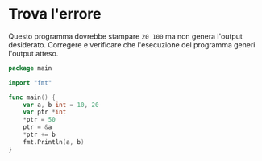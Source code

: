 # Trova l'errore

Questo programma dovrebbe stampare `20 100` ma non genera l'output desiderato. Corregere e verificare che l'esecuzione del programma generi l'output atteso.

```go
package main

import "fmt"

func main() {
	var a, b int = 10, 20
	var ptr *int
	*ptr = 50
	ptr = &a
	*ptr += b
	fmt.Println(a, b)
}
```
